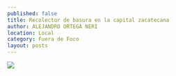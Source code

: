 ```yaml
---
published: false
title: Recolector de basura en la capital zacatecana
author: ALEJANDRO ORTEGA NERI
location: Local
category: Fuera de Foco
layout: posts
---
```


![](http://i.imgur.com/fdIUkSJm.jpg)
